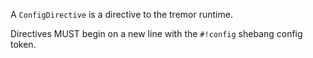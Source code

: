 A `ConfigDirective` is a directive to the tremor runtime.

Directives MUST begin on a new line with the `#!config` shebang  config token.

